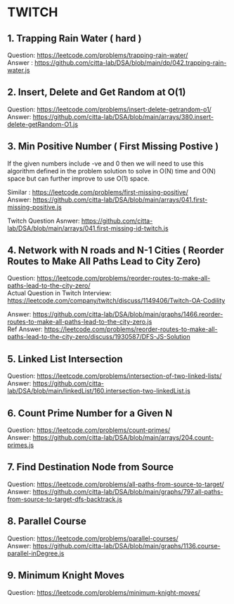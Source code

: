 # TWITCH 

## 1. Trapping Rain Water ( hard )
Question: https://leetcode.com/problems/trapping-rain-water/  
Answer : https://github.com/citta-lab/DSA/blob/main/dp/042.trapping-rain-water.js 

## 2. Insert, Delete and Get Random at O(1)
Question: https://leetcode.com/problems/insert-delete-getrandom-o1/    
Answer: https://github.com/citta-lab/DSA/blob/main/arrays/380.insert-delete-getRandom-O1.js 

## 3. Min Positive Number ( First Missing Postive )
If the given numbers include -ve and 0 then we will need to use this algorithm defined in the problem solution to solve 
in O(N) time and O(N) space but can further improve to use O(1) space.  

Similar : https://leetcode.com/problems/first-missing-positive/   
Answer: https://github.com/citta-lab/DSA/blob/main/arrays/041.first-missing-positive.js

Twitch Question Asnwer: https://github.com/citta-lab/DSA/blob/main/arrays/041.first-missing-id-twitch.js


## 4. Network with N roads and N-1 Cities ( Reorder Routes to Make All Paths Lead to City Zero)
Question: https://leetcode.com/problems/reorder-routes-to-make-all-paths-lead-to-the-city-zero/          
Actual Question in Twitch Interview: https://leetcode.com/company/twitch/discuss/1149406/Twitch-OA-Codility   

Answer: https://github.com/citta-lab/DSA/blob/main/graphs/1466.reorder-routes-to-make-all-paths-lead-to-the-city-zero.js  
Ref Answer: https://leetcode.com/problems/reorder-routes-to-make-all-paths-lead-to-the-city-zero/discuss/1930587/DFS-JS-Solution

## 5. Linked List Intersection 
Question: https://leetcode.com/problems/intersection-of-two-linked-lists/   
Answer: https://github.com/citta-lab/DSA/blob/main/linkedList/160.intersection-two-linkedList.js 

## 6. Count Prime Number for a Given N
Question: https://leetcode.com/problems/count-primes/   
Answer: https://github.com/citta-lab/DSA/blob/main/arrays/204.count-primes.js

## 7. Find Destination Node from Source 
Question: https://leetcode.com/problems/all-paths-from-source-to-target/   
Answer: https://github.com/citta-lab/DSA/blob/main/graphs/797.all-paths-from-source-to-target-dfs-backtrack.js  

## 8. Parallel Course 
Question: https://leetcode.com/problems/parallel-courses/    
Answer: https://github.com/citta-lab/DSA/blob/main/graphs/1136.course-parallel-inDegree.js

## 9. Minimum Knight Moves 
Question: https://leetcode.com/problems/minimum-knight-moves/ 
